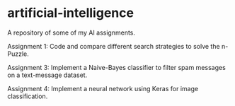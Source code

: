 # artificial-intelligence

A repository of some of my AI assignments.

Assignment 1: Code and compare different search strategies to solve the n-Puzzle.

Assignment 3: Implement a Naive-Bayes classifier to filter spam messages on a text-message dataset.

Assignment 4: Implement a neural network using Keras for image classification.
